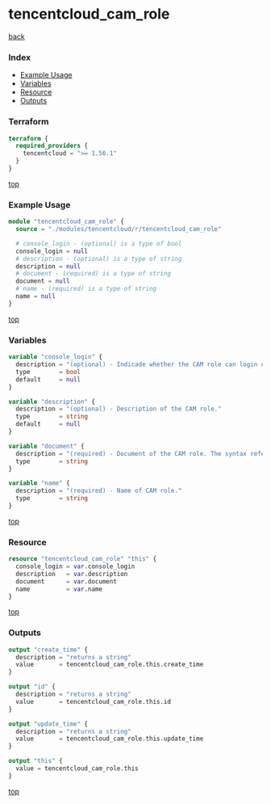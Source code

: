 # tencentcloud_cam_role

[back](../tencentcloud.md)

### Index

- [Example Usage](#example-usage)
- [Variables](#variables)
- [Resource](#resource)
- [Outputs](#outputs)

### Terraform

```terraform
terraform {
  required_providers {
    tencentcloud = ">= 1.56.1"
  }
}
```

[top](#index)

### Example Usage

```terraform
module "tencentcloud_cam_role" {
  source = "./modules/tencentcloud/r/tencentcloud_cam_role"

  # console_login - (optional) is a type of bool
  console_login = null
  # description - (optional) is a type of string
  description = null
  # document - (required) is a type of string
  document = null
  # name - (required) is a type of string
  name = null
}
```

[top](#index)

### Variables

```terraform
variable "console_login" {
  description = "(optional) - Indicade whether the CAM role can login or not."
  type        = bool
  default     = null
}

variable "description" {
  description = "(optional) - Description of the CAM role."
  type        = string
  default     = null
}

variable "document" {
  description = "(required) - Document of the CAM role. The syntax refers to [CAM POLICY](https://intl.cloud.tencent.com/document/product/598/10604). There are some notes when using this para in terraform: 1. The elements in json claimed supporting two types as `string` and `array` only support type `array`; 2. Terraform does not support the `root` syntax, when appears, it must be replaced with the uin it stands for."
  type        = string
}

variable "name" {
  description = "(required) - Name of CAM role."
  type        = string
}
```

[top](#index)

### Resource

```terraform
resource "tencentcloud_cam_role" "this" {
  console_login = var.console_login
  description   = var.description
  document      = var.document
  name          = var.name
}
```

[top](#index)

### Outputs

```terraform
output "create_time" {
  description = "returns a string"
  value       = tencentcloud_cam_role.this.create_time
}

output "id" {
  description = "returns a string"
  value       = tencentcloud_cam_role.this.id
}

output "update_time" {
  description = "returns a string"
  value       = tencentcloud_cam_role.this.update_time
}

output "this" {
  value = tencentcloud_cam_role.this
}
```

[top](#index)